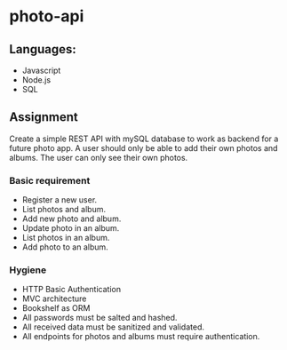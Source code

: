 # photo-api

## Languages:

* Javascript
* Node.js
* SQL

## Assignment

Create a simple REST API with mySQL database to work as backend for a future photo app.
A user should only be able to add their own photos and albums. The user can only see their own photos.

### Basic requirement

* Register a new user.
* List photos and album.
* Add new photo and album.
* Update photo in an album.
* List photos in an album.
* Add photo to an album.

### Hygiene

* HTTP Basic Authentication
* MVC architecture
* Bookshelf as ORM
* All passwords must be salted and hashed.
* All received data must be sanitized and validated.
* All endpoints for photos and albums must require authentication.